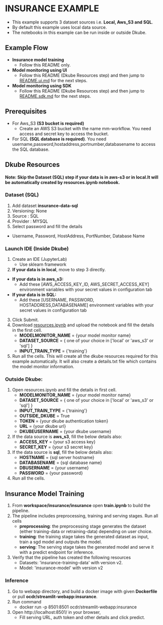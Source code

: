# INSURANCE EXAMPLE

- This example supports 3 dataset sources i.e. **Local, Aws_S3 and SQL**. 
- By default this example uses local data source.
- The notebooks in this example can be run inside or outside Dkube.

## Example Flow
- **Insurance model training** 
  - Follow this README only.
- **Model monitoring using UI**
  - Follow this README (Dkube Resources step) and then jump to [README.ui.md](https://github.com/oneconvergence/dkube-examples/blob/monitoring/insurance/README.ui.md) for the next steps.
- **Model monitoring using SDK**
  - Follow this README (Dkube Resources step) and then jump to [README.sdk.md](https://github.com/oneconvergence/dkube-examples/blob/monitoring/insurance/README.sdk.md) for the next steps.

## Prerequisites
- For Aws_S3 **(S3 bucket is required)**
  - Create an AWS S3 bucket with the name mm-workflow. You need access and secret key to access the bucket.
- For SQL **(SQL database is required)**. You need username,password,hostaddress,portnumber,databasename to access the SQL database.


## Dkube Resources
#### Note: Skip the Dataset (SQL) step if your data is in aws-s3 or in local.It will be automatically created by resources.ipynb notebook.

### Dataset (SQL)
1. Add dataset **insurance-data-sql**
2. Versioning: None
3. Source : SQL
4. Provider : MYSQL
5. Select password and fill the details
- Username, Password, HostAddress, PortNumber, Database Name

### Launch IDE (Inside Dkube)
1. Create an IDE (JupyterLab)
   - Use sklearn framework
2. **If your data is in local**, move to step 3 directly.
  - **If your data is in aws_s3:**
     - Add these [AWS_ACCESS_KEY_ID, AWS_SECRET_ACCESS_KEY] environment variables with your secret values in configuration tab 
  - **If your data is in SQL:**
     - Add these [USERNAME, PASSWORD, HOSTADDRESS,DATABASENAME] environment variables with your secret values in configuration tab    
3. Click Submit.
4. Download [resources.ipynb](https://github.com/oneconvergence/dkube-examples/tree/monitoring/insurance/resources.ipynb) and upload the notebook and fill the details in the first cell.
     - **MODELMONITOR_NAME** = {your model monitor name}
     - **DATASET_SOURCE** = { one of your choice in ['local' or 'aws_s3' or 'sql'] }
     - **INPUT_TRAIN_TYPE** = {'training'}
5. Run all the cells. This will create all the dkube resources required for this example automatically. It will also create a details.txt file which contains the model monitor information.

### Outside Dkube:
1. Open resources.ipynb and fill the details in first cell.
     - **MODELMONITOR_NAME** = {your model monitor name}
     - **DATASET_SOURCE** = { one of your choice in ['local' or 'aws_s3' or 'sql'] }
     - **INPUT_TRAIN_TYPE** = {'training'}
     - **OUTSIDE_DKUBE** = True
     - **TOKEN** = {your dkube authentication token}
     - **URL** = {your dkube url}
     - **DKUBEUSERNAME** = {your dkube username}
2. If the data source is **aws_s3**, fill the below details also:
     - **ACCESS_KEY** = {your s3 access key}
     - **SECRET_KEY** = {your s3 secret key}
3. If the data source is **sql**, fill the below details also:
     - **HOSTNAME** = {sql server hostname}
     - **DATABASENAME** = {sql database name} 
     - **DBUSERNAME** = {your username}
     - **PASSWORD** = {your password}
4. Run all the cells.

## Insurance Model Training
1. From **workspace/insurance/insurance** open **train.ipynb** to build the pipeline.
2. The pipeline includes preprocessing, training and serving stages. Run all cells
     - **preprocessing**: the preprocessing stage generates the dataset (either training-data or retraining-data) depending on user choice.
     - **training**: the training stage takes the generated dataset as input, train a sgd model and outputs the model.
     - **serving**: The serving stage takes the generated model and serve it with a predict endpoint for inference. 
3. Verify that the pipeline has created the following resources
     - Datasets: 'insurance-training-data' with version v2.
     - Model: 'insurance-model' with version v2

### Inference
1. Go to webapp directory, and build a docker image with given **Dockerfile** or pull **ocdr/streamlit-webapp:insurance**.
2. Run command  
     - docker run -p 8501:8501 ocdr/streamlit-webapp:insurance 
3. Open http://localhost:8501/ in your browser,
     - Fill serving URL, auth token and other details and click predict.
